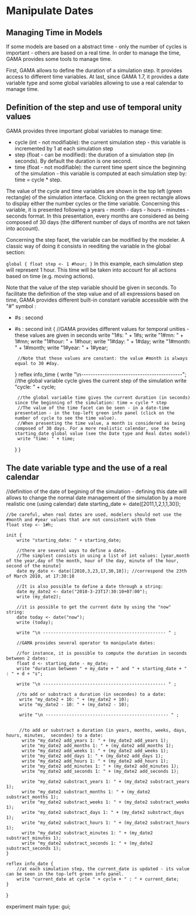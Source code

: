 # Manipulate Dates

[//]: # (keyword|type_date) 
[//]: # (keyword|concept_time)
## Managing Time in Models

If some models are based on a abstract time - only the number of cycles is important - others are based on a real time. In order to manage the time, GAMA provides some tools to manage time.

First, GAMA allows to define the duration of a simulation step. It provides access to different time variables. At last, since GAMA 1.7, it provides a date variable type and some global variables allowing to use a real calendar to manage time.

## Definition of the step and use of temporal unity values
GAMA provides three important global variables to manage time:
* cycle (int - not modifiable): the current simulation step - this variable is incremented by 1 at each simulation step
* step (float - can be modified): the duration of a simulation step (in seconds). By default the duration is one second.
* time (float - not modifiable): the current time spent since the beginning of the simulation - this variable is computed at each simulation step by: time = cycle * step. 

The value of the cycle and time variables are shown in the top left (green rectangle) of the simulation interface. Clicking on the green rectangle allows to display either the number cycles or the time variable. Concerning this variable, it is presented following a years - month - days - hours - minutes - seconds format. In this presentation, every months are considered as being composed of 30 days (the different number of days of months are not taken into account).

Concerning the step facet, the variable can be modified by the modeler. A classic way of doing it consists in reediting the variable in the global section:

`
global {
       float step <- 1 #hour;
}
`
In this example, each simulation step will represent 1 hour. This time will be taken into account for all actions based on time (e.g. moving actions).

Note that the value of the step variable should be given in seconds. To facilitate the definition of the step value and of all expressions based on time, GAMA provides different built-in constant variable accessible with the "#" symbol : 
 * #s : second
 * #s : second
	init {
		//GAMA provides different values for temporal unities - these values are given in seconds
		write "1#s: " + 1#s;
		write "1#mn: " + 1#mn;
		write "1#hour: " + 1#hour;
		write "1#day: " + 1#day;
		write "1#month: " + 1#month;
		write "1#year: " + 1#year;
		
		//Note that these values are constant: the value #month is always equal to 30 #day. 
	}
	reflex info_time {
		write "\n-------------------------------------------";
		//the global variable cycle gives the current step of the simulation
		write "cycle: " + cycle;
		
		//the global variable time gives the current duration (in seconds) since the beginning of the simulation: time = cycle * step
		//The value of the time facet can be seen - in a date-time presentation - in the top-left green info panel (click on the number of cycle to see the time value).
		//When presenting the time value, a month is considered as being composed of 30 days. For a more realistic calendar, use the starting_date global value (see the Date type and Real dates model)
		write "time: " + time;
	}
}

## The date variable type and the use of a real calendar
//definition of the date of begining of the simulation - defining this date will allows to change the normal date management of the simulation by a more realistic one (using calendar) 
	date starting_date <- date([2011,1,2,1,1,30]);
	
	//be careful, when real dates are used, modelers should not use the #month and #year values that are not consistent with them
	float step <- 1#h;
		
	init {
		write "starting_date: " + starting_date;
		
		//there are several ways to define a date.
		//The simplest consists in using a list of int values: [year,month of the year,day of the month, hour of the day, minute of the hour, second of the minute]
		date my_date <- date([2010,3,23,17,30,10]); //correspond the 23th of March 2010, at 17:30:10
		
		//It is also possible to define a date through a string:
		date my_date2 <- date("2010-3-23T17:30:10+07:00"); 
		write (my_date2);
	
		//it is possible to get the current date by using the "now" string:
		date today <- date("now"); 
		write (today);
		
		write "\n ----------------------------------------------- " ;
		
		//GAMA provides several operator to manipulate dates:	
			
		//for instance, it is possible to compute the duration in seconds between 2 dates:
		float d <- starting_date - my_date;
		write "duration between " + my_date + " and " + starting_date + " : " + d + "s";
		
		write "\n ----------------------------------------------- " ;
		
		//to add or substract a duration (in secondes) to a date:
		 write "my_date2 + 10: " + (my_date2 + 10);
		 write "my_date2 - 10: " + (my_date2 - 10);
		 
		 write "\n ----------------------------------------------- " ;
		 
		 
		 //to add or substract a duration (in years, months, weeks, days, hours, minutes,  secondes) to a date:
		  write "my_date2 add_years 1: " + (my_date2 add_years 1);
		  write "my_date2 add_months 1: " + (my_date2 add_months 1);
		  write "my_date2 add_weeks 1: " + (my_date2 add_weeks 1);
		  write "my_date2 add_days 1: " + (my_date2 add_days 1);
		  write "my_date2 add_hours 1: " + (my_date2 add_hours 1);
		  write "my_date2 add_minutes 1: " + (my_date2 add_minutes 1);
		  write "my_date2 add_seconds 1: " + (my_date2 add_seconds 1);
		  
		  write "my_date2 substract_years 1: " + (my_date2 substract_years 1);
		  write "my_date2 substract_months 1: " + (my_date2 substract_months 1);
		  write "my_date2 substract_weeks 1: " + (my_date2 substract_weeks 1);
		  write "my_date2 substract_days 1: " + (my_date2 substract_days 1);
		  write "my_date2 substract_hours 1: " + (my_date2 substract_hours 1);
		  write "my_date2 substract_minutes 1: " + (my_date2 substract_minutes 1);
		  write "my_date2 substract_seconds 1: " + (my_date2 substract_seconds 1);
	}
	
	reflex info_date {
		//at each simulation step, the current_date is updated - its value can be seen in the top-left green info panel.
		write "current_date at cycle " + cycle + " : " + current_date;
	}
}

experiment main type: gui;